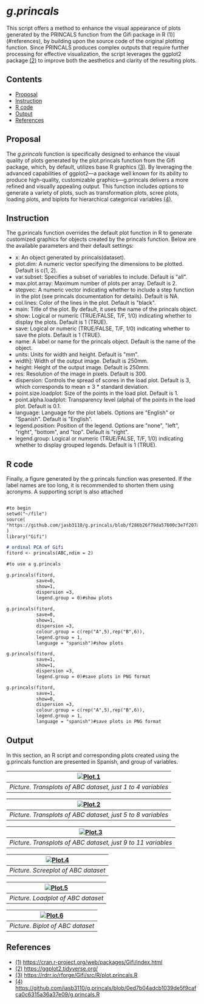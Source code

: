 # $g.princals$

This script offers a method to enhance the visual appearance of plots generated by the PRINCALS function from the Gifi package in R (1)](#references), by building upon the source code of the original plotting function.
Since PRINCALS produces complex outputs that require further processing for effective visualization, the script leverages the ggplot2 package [(2)](#references) to improve both the aesthetics and clarity of the resulting plots.

## Contents
- [Proposal](#proposal)
- [Instruction](#instruction)
- [R code](#r-code)
- [Output](#output)
- [References](#references)

## Proposal 

The $g.princals$ function is specifically designed to enhance the visual quality of plots generated by the plot.princals function from the Gifi package, which, by default, utilizes base R graphics [(3)](#references).
By leveraging the advanced capabilities of ggplot2—a package well known for its ability to produce high-quality, customizable graphics—g.princals delivers a more refined and visually appealing output.
This function includes options to generate a variety of plots, such as transformation plots, scree plots, loading plots, and biplots for hierarchical categorical variables [(4)](#references).

## Instruction

The g.princals function overrides the default plot function in R to generate customized graphics for objects created by the princals function. Below are the available parameters and their default settings:

- x: An object generated by princals(dataset).
- plot.dim: A numeric vector specifying the dimensions to be plotted. Default is c(1, 2).
- var.subset: Specifies a subset of variables to include. Default is "all".
- max.plot.array: Maximum number of plots per array. Default is 2.
- stepvec: A numeric vector indicating whether to include a step function in the plot (see princals documentation for details). Default is NA.
- col.lines: Color of the lines in the plot. Default is "black".
- main: Title of the plot. By default, it uses the name of the princals object.
- show: Logical or numeric (TRUE/FALSE, T/F, 1/0) indicating whether to display the plots. Default is 1 (TRUE).
- save: Logical or numeric (TRUE/FALSE, T/F, 1/0) indicating whether to save the plots. Default is 1 (TRUE).
- name: A label or name for the princals object. Default is the name of the object.
- units: Units for width and height. Default is "mm".
- width]: Width of the output image. Default is 250mm.
- height: Height of the output image. Default is 250mm.
- res: Resolution of the image in pixels. Default is 300.
- dispersion: Controls the spread of scores in the load plot. Default is 3, which corresponds to mean ± 3 * standard deviation.
- point.size.loadplot: Size of the points in the load plot. Default is 1.
- point.alpha.loadplot: Transparency level (alpha) of the points in the load plot. Default is 0.1.
- language: Language for the plot labels. Options are "English" or "Spanish". Default is "English".
- legend.position: Position of the legend. Options are "none", "left", "right", "bottom", and "top". Default is "right".
- legend.group: Logical or numeric (TRUE/FALSE, T/F, 1/0) indicating whether to display grouped legends. Default is 1 (TRUE).

## R code

Finally, a figure generated by the g.princals function was presented. If the label names are too long, it is recommended to shorten them using acronyms. A supporting script is also attached

```markdown

#to begin
setwd("~/file")
source(
"https://github.com/jasb3110/g.princals/blob/f286b26f79da57600c3e7f207a6f653f24028a76/g.princals.R"
)
library("Gifi")

# ordinal PCA of Gifi
fitord <- princals(ABC,ndim = 2)

#to use a g.princals

g.princals(fitord,
           save=0,
           show=1,
           dispersion =3,
           legend.group = 0)#show plots
                  
g.princals(fitord,
           save=0,
           show=1,
           dispersion =3,
           colour.group = c(rep("A",5),rep("B",6)),
           legend.group = 1,
           language = "spanish")#show plots

g.princals(fitord,
           save=1,
           show=1,
           dispersion =3,
           legend.group = 0)#save plots in PNG format

g.princals(fitord,
           save=1,
           show=0,
           dispersion =3,
           colour.group = c(rep("A",5),rep("B",6)),
           legend.group = 1,
           language = "spanish")#save plots in PNG format

```
## Output
In this section, an R script and corresponding plots created using the g.princals function are presented in Spanish, and group of variables.

|[![Plot.1](ABC.transplot.1.png)](https://github.com/jasb3110/g.princals/blob/fb5dbc28c4a2e9677e6952ddd5b2dc2350b8ebf7/ABC.transplot.1.png?raw=true)|
|:--:| 
|*Picture. Transplots of ABC dataset, just 1 to 4 variables*|

|[![Plot.2](ABC.transplot.2.png)](https://github.com/jasb3110/g.princals/blob/fb5dbc28c4a2e9677e6952ddd5b2dc2350b8ebf7/ABC.transplot.2.png?raw=true)|
|:--:| 
|*Picture. Transplots of ABC dataset, just 5 to 8 variables*|

|[![Plot.3](ABC.transplot.3.png)](https://github.com/jasb3110/g.princals/blob/fb5dbc28c4a2e9677e6952ddd5b2dc2350b8ebf7/ABC.transplot.3.png?raw=true)|
|:--:| 
|*Picture. Transplots of ABC dataset, just 9 to 11 variables*|

|[![Plot.4](ABC.screeplot.png)](https://github.com/jasb3110/g.princals/blob/fb5dbc28c4a2e9677e6952ddd5b2dc2350b8ebf7/ABC.screeplot.png?raw=true)|
|:--:| 
|*Picture. Screeplot of ABC dataset*|

|[![Plot.5](ABC.loadplot.png)](https://github.com/jasb3110/g.princals/blob/fb5dbc28c4a2e9677e6952ddd5b2dc2350b8ebf7/ABC.loadplot.png?raw=true)|
|:--:| 
|*Picture. Loadplot of ABC dataset*|

|[![Plot.6](ABC.biplot.png)](https://github.com/jasb3110/g.princals/blob/fb5dbc28c4a2e9677e6952ddd5b2dc2350b8ebf7/ABC.biplot.png?raw=true)|
|:--:| 
|*Picture. Biplot of ABC dataset*|

## References
   
- [(1)](https://cran.r-project.org/web/packages/Gifi/index.html) https://cran.r-project.org/web/packages/Gifi/index.html
- [(2)](https://ggplot2.tidyverse.org/) https://ggplot2.tidyverse.org/
- [(3)](https://rdrr.io/rforge/Gifi/src/R/plot.princals.R) https://rdrr.io/rforge/Gifi/src/R/plot.princals.R
- [(4)](https://github.com/jasb3110/g.princals/blob/0ed7b04adcb1039de5f9cafca0c6315a36a37e09/g.princals.R) https://github.com/jasb3110/g.princals/blob/0ed7b04adcb1039de5f9cafca0c6315a36a37e09/g.princals.R
  
  